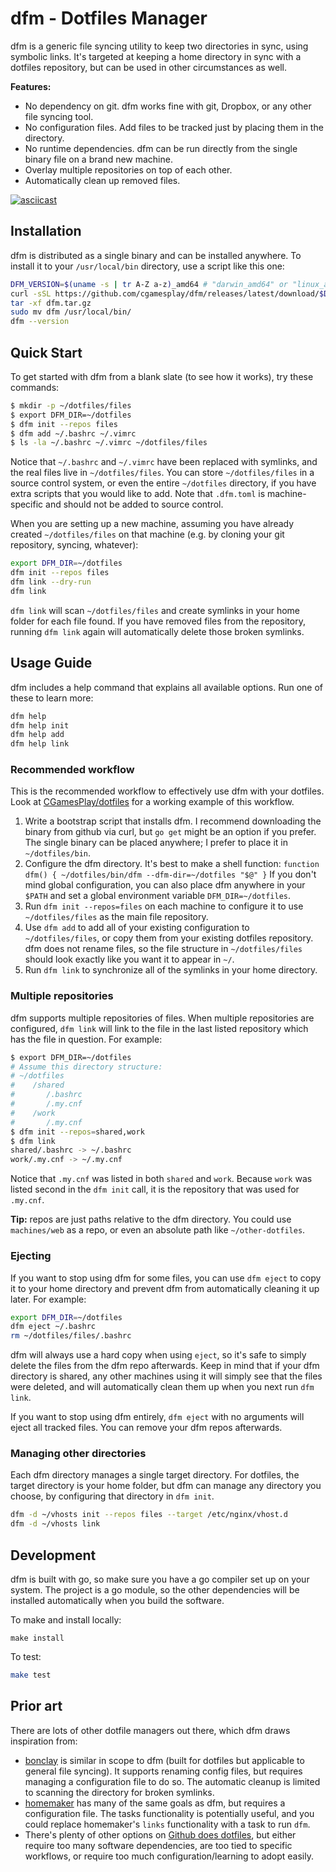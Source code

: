 # dfm - Dotfiles Manager

dfm is a generic file syncing utility to keep two directories in sync, using symbolic links. It's targeted at keeping a home directory in sync with a dotfiles repository, but can be used in other circumstances as well.

**Features:**

- No dependency on git. dfm works fine with git, Dropbox, or any other file syncing tool.
- No configuration files. Add files to be tracked just by placing them in the directory.
- No runtime dependencies. dfm can be run directly from the single binary file on a brand new machine.
- Overlay multiple repositories on top of each other.
- Automatically clean up removed files.

[![asciicast](https://asciinema.org/a/284642.svg)](https://asciinema.org/a/284642)

## Installation

dfm is distributed as a single binary and can be installed anywhere. To install it to your `/usr/local/bin` directory, use a script like this one:

```bash
DFM_VERSION=$(uname -s | tr A-Z a-z)_amd64 # "darwin_amd64" or "linux_amd64"
curl -sSL https://github.com/cgamesplay/dfm/releases/latest/download/$DFM_VERSION.tar.gz -o dfm.tar.gz
tar -xf dfm.tar.gz
sudo mv dfm /usr/local/bin/
dfm --version
```

## Quick Start

To get started with dfm from a blank slate (to see how it works), try these commands:

```bash
$ mkdir -p ~/dotfiles/files
$ export DFM_DIR=~/dotfiles
$ dfm init --repos files
$ dfm add ~/.bashrc ~/.vimrc
$ ls -la ~/.bashrc ~/.vimrc ~/dotfiles/files
```

Notice that `~/.bashrc` and `~/.vimrc` have been replaced with symlinks, and the real files live in `~/dotfiles/files`. You can store `~/dotfiles/files` in a source control system, or even the entire `~/dotfiles` directory, if you have extra scripts that you would like to add. Note that `.dfm.toml` is machine-specific and should not be added to source control.

When you are setting up a new machine, assuming you have already created `~/dotfiles/files` on that machine (e.g. by cloning your git repository, syncing, whatever):

```bash
export DFM_DIR=~/dotfiles
dfm init --repos files
dfm link --dry-run
dfm link
```

`dfm link` will scan `~/dotfiles/files` and create symlinks in your home folder for each file found. If you have removed files from the repository, running `dfm link` again will automatically delete those broken symlinks.

## Usage Guide

dfm includes a help command that explains all available options. Run one of these to learn more:

```bash
dfm help
dfm help init
dfm help add
dfm help link
```

### Recommended workflow

This is the recommended workflow to effectively use dfm with your dotfiles. Look at [CGamesPlay/dotfiles](https://github.com/CGamesPlay/dotfiles) for a working example of this workflow.

1. Write a bootstrap script that installs dfm. I recommend downloading the binary from github via curl, but `go get` might be an option if you prefer. The single binary can be placed anywhere; I prefer to place it in `~/dotfiles/bin`.
2. Configure the dfm directory. It's best to make a shell function: `function dfm() { ~/dotfiles/bin/dfm --dfm-dir=~/dotfiles "$@" }`  If you don't mind global configuration, you can also place dfm anywhere in your `$PATH` and set a global environment variable `DFM_DIR=~/dotfiles`. 
3. Run `dfm init --repos=files` on each machine to configure it to use `~/dotfiles/files` as the main file repository.
4. Use `dfm add` to add all of your existing configuration to `~/dotfiles/files`, or copy them from your existing dotfiles repository. dfm does not rename files, so the file structure in `~/dotfiles/files` should look exactly like you want it to appear in `~/`.
5. Run `dfm link` to synchronize all of the symlinks in your home directory.

### Multiple repositories

dfm supports multiple repositories of files. When multiple repositories are configured, `dfm link` will link to the file in the last listed repository which has the file in question. For example:

```bash
$ export DFM_DIR=~/dotfiles
# Assume this directory structure:
# ~/dotfiles
#    /shared
#       /.bashrc
#       /.my.cnf
#    /work
#       /.my.cnf
$ dfm init --repos=shared,work
$ dfm link
shared/.bashrc -> ~/.bashrc
work/.my.cnf -> ~/.my.cnf
```

Notice that `.my.cnf` was listed in both `shared` and `work`. Because `work` was listed second in the `dfm init` call, it is the repository that was used for `.my.cnf`.

**Tip:** repos are just paths relative to the dfm directory. You could use `machines/web` as a repo, or even an absolute path like `~/other-dotfiles`.

### Ejecting

If you want to stop using dfm for some files, you can use `dfm eject` to copy it to your home directory and prevent dfm from automatically cleaning it up later. For example:

```bash
export DFM_DIR=~/dotfiles
dfm eject ~/.bashrc
rm ~/dotfiles/files/.bashrc
```

dfm will always use a hard copy when using `eject`, so it's safe to simply delete the files from the dfm repo afterwards. Keep in mind that if your dfm directory is shared, any other machines using it will simply see that the files were deleted, and will automatically clean them up when you next run `dfm link`.

If you want to stop using dfm entirely, `dfm eject` with no arguments will eject all tracked files. You can remove your dfm repos afterwards.

### Managing other directories

Each dfm directory manages a single target directory. For dotfiles, the target directory is your home folder, but dfm can manage any directory you choose, by configuring that directory in `dfm init`.

```bash
dfm -d ~/vhosts init --repos files --target /etc/nginx/vhost.d
dfm -d ~/vhosts link
```

## Development

dfm is built with go, so make sure you have a go compiler set up on your system. The project is a go module, so the other dependencies will be installed automatically when you build the software.

To make and install locally:

```
make install
```

To test:

```bash
make test
```

## Prior art

There are lots of other dotfile managers out there, which dfm draws inspiration from:

- [bonclay](https://github.com/talal/bonclay) is similar in scope to dfm (built for dotfiles but applicable to general file syncing). It supports renaming config files, but requires managing a configuration file to do so. The automatic cleanup is limited to scanning the directory for broken symlinks.
- [homemaker](https://github.com/FooSoft/homemaker) has many of the same goals as dfm, but requires a configuration file. The tasks functionality is potentially useful, and you could replace homemaker's `links` functionality with a task to run `dfm`.
- There's plenty of other options on [Github does dotfiles](https://dotfiles.github.io), but either require too many software dependencies, are too tied to specific workflows, or require too much configuration/learning to adopt easily.
